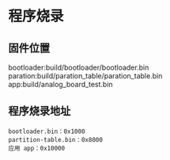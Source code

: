 # 程序烧录
## 固件位置
 bootloader:build/bootloader/bootloader.bin
 paration:build/paration_table/paration_table.bin
 app:build/analog_board_test.bin
## 程序烧录地址

    bootloader.bin：0x1000
    partition-table.bin：0x8000
    应用 app：0x10000
